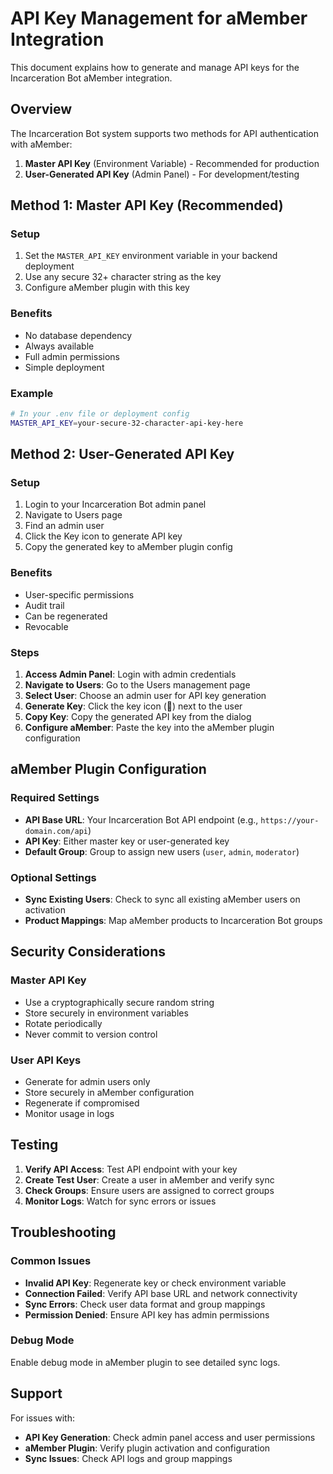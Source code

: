 # API Key Management for aMember Integration

This document explains how to generate and manage API keys for the Incarceration Bot aMember integration.

## Overview

The Incarceration Bot system supports two methods for API authentication with aMember:

1. **Master API Key** (Environment Variable) - Recommended for production
2. **User-Generated API Key** (Admin Panel) - For development/testing

## Method 1: Master API Key (Recommended)

### Setup
1. Set the `MASTER_API_KEY` environment variable in your backend deployment
2. Use any secure 32+ character string as the key
3. Configure aMember plugin with this key

### Benefits
- No database dependency
- Always available
- Full admin permissions
- Simple deployment

### Example
```bash
# In your .env file or deployment config
MASTER_API_KEY=your-secure-32-character-api-key-here
```

## Method 2: User-Generated API Key

### Setup
1. Login to your Incarceration Bot admin panel
2. Navigate to Users page
3. Find an admin user
4. Click the Key icon to generate API key
5. Copy the generated key to aMember plugin config

### Benefits
- User-specific permissions
- Audit trail
- Can be regenerated
- Revocable

### Steps
1. **Access Admin Panel**: Login with admin credentials
2. **Navigate to Users**: Go to the Users management page
3. **Select User**: Choose an admin user for API key generation
4. **Generate Key**: Click the key icon (🔑) next to the user
5. **Copy Key**: Copy the generated API key from the dialog
6. **Configure aMember**: Paste the key into the aMember plugin configuration

## aMember Plugin Configuration

### Required Settings
- **API Base URL**: Your Incarceration Bot API endpoint (e.g., `https://your-domain.com/api`)
- **API Key**: Either master key or user-generated key
- **Default Group**: Group to assign new users (`user`, `admin`, `moderator`)

### Optional Settings
- **Sync Existing Users**: Check to sync all existing aMember users on activation
- **Product Mappings**: Map aMember products to Incarceration Bot groups

## Security Considerations

### Master API Key
- Use a cryptographically secure random string
- Store securely in environment variables
- Rotate periodically
- Never commit to version control

### User API Keys
- Generate for admin users only
- Store securely in aMember configuration
- Regenerate if compromised
- Monitor usage in logs

## Testing

1. **Verify API Access**: Test API endpoint with your key
2. **Create Test User**: Create a user in aMember and verify sync
3. **Check Groups**: Ensure users are assigned to correct groups
4. **Monitor Logs**: Watch for sync errors or issues

## Troubleshooting

### Common Issues
- **Invalid API Key**: Regenerate key or check environment variable
- **Connection Failed**: Verify API base URL and network connectivity
- **Sync Errors**: Check user data format and group mappings
- **Permission Denied**: Ensure API key has admin permissions

### Debug Mode
Enable debug mode in aMember plugin to see detailed sync logs.

## Support

For issues with:
- **API Key Generation**: Check admin panel access and user permissions
- **aMember Plugin**: Verify plugin activation and configuration
- **Sync Issues**: Check API logs and group mappings
